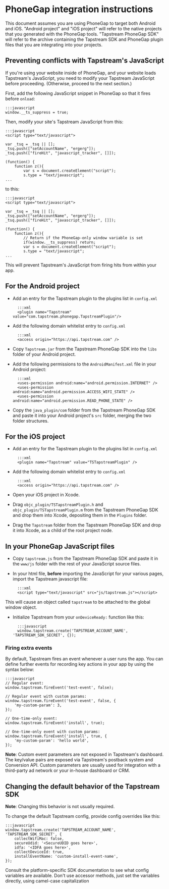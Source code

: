 # PhoneGap integration instructions

This document assumes you are using PhoneGap to target both Android and iOS.  "Android project" and "iOS project" will refer
to the native projects that you generated with the PhoneGap tools. "Tapstream PhoneGap SDK" will refer to the archive containing
the Tapstream SDK and PhoneGap plugin files that you are integrating into your projects.

## Preventing conflicts with Tapstream's JavaScript

If you're using your website inside of PhoneGap, and your website loads Tapstream's JavaScript, you need to modify your Tapstream JavaScript before proceeding. (Otherwise, proceed to the next section.)

First, add the following JavaScript snippet in PhoneGap so that it fires before `onload`:

    :::javascript
    window.__ts_suppress = true;

Then, modify your site's Tapstream JavaScript from this:

    :::javascript
    <script type="text/javascript">

    var _tsq = _tsq || [];
    _tsq.push(["setAccountName", "ergerg"]);
    _tsq.push(["fireHit", "javascript_tracker", []]);

    (function() {
        function z(){
            var s = document.createElement("script");
            s.type = "text/javascript";
    ...

to this:

    :::javascript
    <script type="text/javascript">

    var _tsq = _tsq || [];
    _tsq.push(["setAccountName", "ergerg"]);
    _tsq.push(["fireHit", "javascript_tracker", []]);

    (function() {
        function z(){
            // Return if the PhoneGap-only window variable is set
            if(window.__ts_suppress) return;
            var s = document.createElement("script");
            s.type = "text/javascript";
    ...

This will prevent Tapstream's JavaScript from firing hits from within your app.

## For the Android project

* Add an entry for the Tapstream plugin to the plugins list in `config.xml`

        :::xml
        <plugin name="Tapstream" value="com.tapstream.phonegap.TapstreamPlugin"/>

* Add the following domain whitelist entry to `config.xml`

        :::xml
        <access origin="https://api.tapstream.com" />

* Copy `Tapstream.jar` from the Tapstream PhoneGap SDK into the `libs` folder of your Android project.
* Add the following permissions to the `AndroidManifest.xml` file in your Android project:

        :::xml
        <uses-permission android:name="android.permission.INTERNET" />
        <uses-permission android:name="android.permission.ACCESS_WIFI_STATE" />
        <uses-permission android:name="android.permission.READ_PHONE_STATE" />

* Copy the `java_plugin/com` folder from the Tapstream PhoneGap SDK and paste it into your Android project's `src` folder,
merging the two folder structures.


## For the iOS project

* Add an entry for the Tapstream plugin to the plugins list in `config.xml`

        :::xml
        <plugin name="Tapstream" value="TSTapstreamPlugin" />

* Add the following domain whitelist entry to `config.xml`

        :::xml
        <access origin="https://api.tapstream.com" />

* Open your iOS project in Xcode.
* Drag `objc_plugin/TSTapstreamPlugin.h` and `objc_plugin/TSTapstreamPlugin.m` from the Tapstream PhoneGap SDK
and drop them into Xcode, depositing them in the `Plugins` folder.
* Drag the `Tapstream` folder from the Tapstream PhoneGap SDK and drop it into Xcode, as a child of the root project node.



## In your PhoneGap JavaScript files

* Copy `tapstream.js` from the Tapstream PhoneGap SDK and paste it in the `www/js` folder with the rest of your JavaScript source files.

* In your html file, __before__ importing the JavaScript for your various pages, import the Tapstream javascript file:

        :::xml
        <script type="text/javascript" src="js/tapstream.js"></script>

This will cause an object called `tapstream` to be attached to the global window object.

* Initialize Tapstream from your `onDeviceReady:` function like this:

        :::javascript
        window.tapstream.create('TAPSTREAM_ACCOUNT_NAME', 'TAPSTREAM_SDK_SECRET', {});

### Firing extra events

By default, Tapstream fires an event whenever a user runs the app. You can define further events for recording key actions in your app by using the syntax below:

    :::javascript
    // Regular event:
    window.tapstream.fireEvent('test-event', false);

    // Regular event with custom params:
    window.tapstream.fireEvent('test-event', false, {
        'my-custom-param': 3,
    });

    // One-time-only event:
    window.tapstream.fireEvent('install', true);

    // One-time-only event with custom params:
    window.tapstream.fireEvent('install', true, {
        'my-custom-param': 'hello world',
    });

**Note**: Custom event parameters are not exposed in Tapstream's dashboard. The key/value pairs are exposed via Tapstream's postback system and Conversion API. Custom parameters are usually used for integration with a third-party ad network or your in-house dashboard or CRM.

## Changing the default behavior of the Tapstream SDK

**Note**: Changing this behavior is not usually required.

To change the default Tapstream config, provide config overrides like this:

    :::javascript
    window.tapstream.create('TAPSTREAM_ACCOUNT_NAME', 'TAPSTREAM_SDK_SECRET', {
        collectWifiMac: false,
        secureUdid: '<SecureUDID goes here>',
        idfa: '<IDFA goes here>',
        collectDeviceId: true,
        installEventName: 'custom-install-event-name',
    });

Consult the platform-specific SDK documentation to see what config variables are available.  Don't use accessor methods, just set the variables directly, using camel-case capitalization

